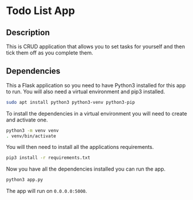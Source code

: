 # Todo List App

## Description

This is CRUD application that allows you to set tasks for yourself and then tick them off as you complete them.

## Dependencies 

This a Flask application so you need to have Python3 installed for this app to run. 
You will also need a virtual environment and pip3 installed. 

```bash
sudo apt install python3 python3-venv python3-pip
```

To install the dependencies in a virtual environment you will need to create and activate one.

```bash
python3 -m venv venv
. venv/bin/activate
```

You will then need to install all the applications requirements.

```bash
pip3 install -r requirements.txt
```

Now you have all the dependencies installed you can run the app.

```bash
python3 app.py
```

The app will run on `0.0.0.0:5000`.